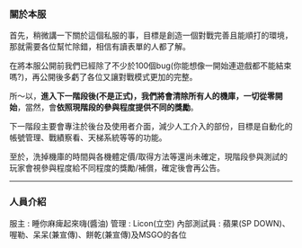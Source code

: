 ### 關於本服

首先，稍微講一下關於這個私服的事，目標是創造一個對戰完善且能順打的環境，那就需要各位幫忙除錯，相信有讀表單的人都了解。

在將本服公開前我們已經除了不少於100個bug(你能想像一開始連遊戲都不能結束嗎?)，再公開後多虧了各位又讓對戰模式更加的完整。

所～以，**進入下一階段後(不是正式)，我們將會清除所有人的機庫，一切從零開始**，當然，會**依照現階段的參與程度提供不同的獎勵**。

下一階段主要會專注於後台及使用者介面，減少人工介入的部份，目標是自動化的帳號管理、戰績察看、天梯系統等等的功能。

至於，洗掉機庫的時間與各機體定價/取得方法等還尚未確定，現階段參與測試的玩家會視參與程度給不同程度的獎勵/補償，確定後會再公告。

------

### 人員介紹
服主 : 睡你麻痺起來嗨(醬油)
管理 : Licon(立空)
內部測試員 : 蘋果(SP DOWN)、喔勒、呆呆(兼宣傳)、餅乾(兼宣傳)及MSGO的各位

